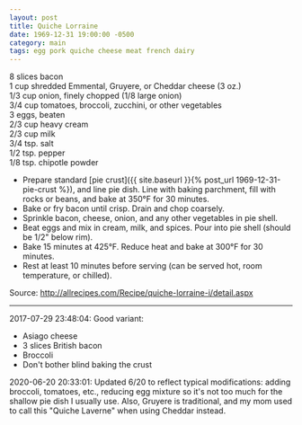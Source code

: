 ```yaml
---
layout: post
title: Quiche Lorraine
date: 1969-12-31 19:00:00 -0500
category: main
tags: egg pork quiche cheese meat french dairy
---
```

8 slices bacon  
1 cup shredded Emmental, Gruyere, or Cheddar cheese (3 oz.)  
1/3 cup onion, finely chopped (1/8 large onion)  
3/4 cup tomatoes, broccoli, zucchini, or other vegetables  
3 eggs, beaten  
2/3 cup heavy cream  
2/3 cup milk  
3/4 tsp. salt  
1/2 tsp. pepper  
1/8 tsp. chipotle powder

* Prepare standard [pie crust]({{ site.baseurl }}{% post_url 1969-12-31-pie-crust %}), and line pie dish. Line with baking parchment, fill with rocks or beans, and bake at 350°F for 30 minutes.
* Bake or fry bacon until crisp. Drain and chop coarsely.
* Sprinkle bacon, cheese, onion, and any other vegetables in pie shell.
* Beat eggs and mix in cream, milk, and spices. Pour into pie shell (should be 1/2" below rim).
* Bake 15 minutes at 425°F. Reduce heat and bake at 300°F for 30 minutes.
* Rest at least 10 minutes before serving (can be served hot, room temperature, or chilled).

Source: <http://allrecipes.com/Recipe/quiche-lorraine-i/detail.aspx>

---

2017-07-29 23:48:04: Good variant:
* Asiago cheese
* 3 slices British bacon
* Broccoli
* Don't bother blind baking the crust

2020-06-20 20:33:01: Updated 6/20 to reflect typical modifications: adding broccoli,
tomatoes, etc., reducing egg mixture so it's not too much for the shallow pie dish I
usually use. Also, Gruyere is traditional, and my mom used to call this "Quiche
Laverne" when using Cheddar instead.

